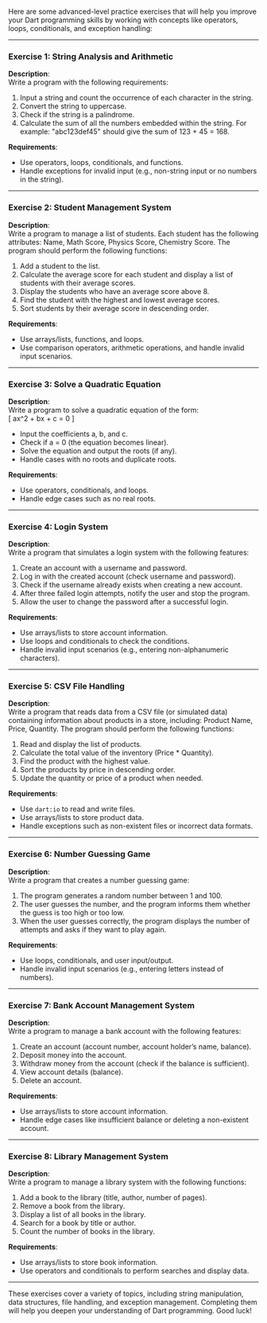 Here are some advanced-level practice exercises that will help you improve your Dart programming skills by working with concepts like operators, loops, conditionals, and exception handling:

---

### **Exercise 1: String Analysis and Arithmetic**

**Description**:  
Write a program with the following requirements:

1. Input a string and count the occurrence of each character in the string.
2. Convert the string to uppercase.
3. Check if the string is a palindrome.
4. Calculate the sum of all the numbers embedded within the string. For example: "abc123def45" should give the sum of 123 + 45 = 168.

**Requirements**:

- Use operators, loops, conditionals, and functions.
- Handle exceptions for invalid input (e.g., non-string input or no numbers in the string).

---

### **Exercise 2: Student Management System**

**Description**:  
Write a program to manage a list of students. Each student has the following attributes: Name, Math Score, Physics Score, Chemistry Score. The program should perform the following functions:

1. Add a student to the list.
2. Calculate the average score for each student and display a list of students with their average scores.
3. Display the students who have an average score above 8.
4. Find the student with the highest and lowest average scores.
5. Sort students by their average score in descending order.

**Requirements**:

- Use arrays/lists, functions, and loops.
- Use comparison operators, arithmetic operations, and handle invalid input scenarios.

---

### **Exercise 3: Solve a Quadratic Equation**

**Description**:  
Write a program to solve a quadratic equation of the form:  
\[ ax^2 + bx + c = 0 \]

- Input the coefficients a, b, and c.
- Check if a = 0 (the equation becomes linear).
- Solve the equation and output the roots (if any).
- Handle cases with no roots and duplicate roots.

**Requirements**:

- Use operators, conditionals, and loops.
- Handle edge cases such as no real roots.

---

### **Exercise 4: Login System**

**Description**:  
Write a program that simulates a login system with the following features:

1. Create an account with a username and password.
2. Log in with the created account (check username and password).
3. Check if the username already exists when creating a new account.
4. After three failed login attempts, notify the user and stop the program.
5. Allow the user to change the password after a successful login.

**Requirements**:

- Use arrays/lists to store account information.
- Use loops and conditionals to check the conditions.
- Handle invalid input scenarios (e.g., entering non-alphanumeric characters).

---

### **Exercise 5: CSV File Handling**

**Description**:  
Write a program that reads data from a CSV file (or simulated data) containing information about products in a store, including: Product Name, Price, Quantity. The program should perform the following functions:

1. Read and display the list of products.
2. Calculate the total value of the inventory (Price \* Quantity).
3. Find the product with the highest value.
4. Sort the products by price in descending order.
5. Update the quantity or price of a product when needed.

**Requirements**:

- Use `dart:io` to read and write files.
- Use arrays/lists to store product data.
- Handle exceptions such as non-existent files or incorrect data formats.

---

### **Exercise 6: Number Guessing Game**

**Description**:  
Write a program that creates a number guessing game:

1. The program generates a random number between 1 and 100.
2. The user guesses the number, and the program informs them whether the guess is too high or too low.
3. When the user guesses correctly, the program displays the number of attempts and asks if they want to play again.

**Requirements**:

- Use loops, conditionals, and user input/output.
- Handle invalid input scenarios (e.g., entering letters instead of numbers).

---

### **Exercise 7: Bank Account Management System**

**Description**:  
Write a program to manage a bank account with the following features:

1. Create an account (account number, account holder’s name, balance).
2. Deposit money into the account.
3. Withdraw money from the account (check if the balance is sufficient).
4. View account details (balance).
5. Delete an account.

**Requirements**:

- Use arrays/lists to store account information.
- Handle edge cases like insufficient balance or deleting a non-existent account.

---

### **Exercise 8: Library Management System**

**Description**:  
Write a program to manage a library system with the following functions:

1. Add a book to the library (title, author, number of pages).
2. Remove a book from the library.
3. Display a list of all books in the library.
4. Search for a book by title or author.
5. Count the number of books in the library.

**Requirements**:

- Use arrays/lists to store book information.
- Use operators and conditionals to perform searches and display data.

---

These exercises cover a variety of topics, including string manipulation, data structures, file handling, and exception management. Completing them will help you deepen your understanding of Dart programming. Good luck!
